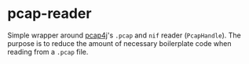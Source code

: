 # pcap-reader
Simple wrapper around [pcap4j](https://github.com/kaitoy/pcap4j)'s `.pcap` and `nif` reader (`PcapHandle`). The purpose is to reduce the amount of necessary boilerplate code when reading from a `.pcap` file.
